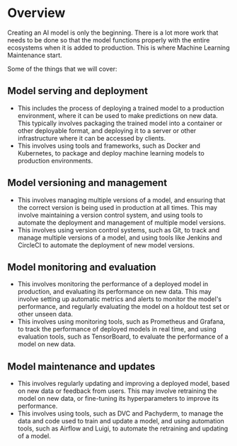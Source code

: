 # Overview

Creating an AI model is only the beginning. There is a lot more work that needs to be done so that the model functions properly with the entire ecosystems when it is added to production. This is where Machine Learning Maintenance start.

Some of the things that we will cover:

## **Model serving and deployment**

* This includes the process of deploying a trained model to a production environment, where it can be used to make predictions on new data. This typically involves packaging the trained model into a container or other deployable format, and deploying it to a server or other infrastructure where it can be accessed by clients.
* This involves using tools and frameworks, such as Docker and Kubernetes, to package and deploy machine learning models to production environments.

## **Model versioning and management**

* This involves managing multiple versions of a model, and ensuring that the correct version is being used in production at all times. This may involve maintaining a version control system, and using tools to automate the deployment and management of multiple model versions.
* This involves using version control systems, such as Git, to track and manage multiple versions of a model, and using tools like Jenkins and CircleCI to automate the deployment of new model versions.

## Model monitoring and evaluation

* This involves monitoring the performance of a deployed model in production, and evaluating its performance on new data. This may involve setting up automatic metrics and alerts to monitor the model's performance, and regularly evaluating the model on a holdout test set or other unseen data.
* This involves using monitoring tools, such as Prometheus and Grafana, to track the performance of deployed models in real time, and using evaluation tools, such as TensorBoard, to evaluate the performance of a model on new data.

## Model maintenance and updates

* This involves regularly updating and improving a deployed model, based on new data or feedback from users. This may involve retraining the model on new data, or fine-tuning its hyperparameters to improve its performance.
* This involves using tools, such as DVC and Pachyderm, to manage the data and code used to train and update a model, and using automation tools, such as Airflow and Luigi, to automate the retraining and updating of a model.

